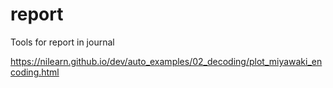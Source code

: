 # report

Tools for report in journal

<https://nilearn.github.io/dev/auto_examples/02_decoding/plot_miyawaki_encoding.html>
